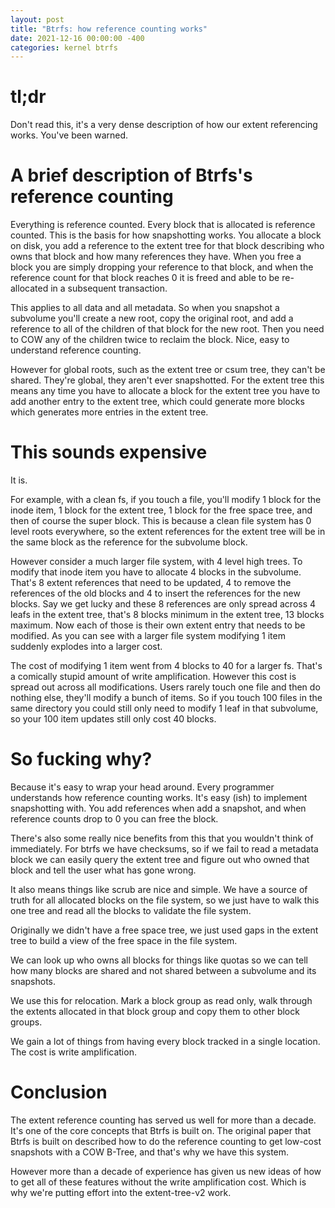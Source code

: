 ```yaml
---
layout: post
title: "Btrfs: how reference counting works"
date: 2021-12-16 00:00:00 -400
categories: kernel btrfs
---
```

# tl;dr

Don't read this, it's a very dense description of how our extent referencing
works.  You've been warned.

# A brief description of Btrfs's reference counting

Everything is reference counted.  Every block that is allocated is reference
counted.  This is the basis for how snapshotting works.  You allocate a block on
disk, you add a reference to the extent tree for that block describing who owns
that block and how many references they have.  When you free a block you are
simply dropping your reference to that block, and when the reference count for
that block reaches 0 it is freed and able to be re-allocated in a subsequent
transaction.

This applies to all data and all metadata.  So when you snapshot a subvolume
you'll create a new root, copy the original root, and add a reference to all of
the children of that block for the new root.  Then you need to COW any of the
children twice to reclaim the block.  Nice, easy to understand reference
counting.

However for global roots, such as the extent tree or csum tree, they can't be
shared.  They're global, they aren't ever snapshotted.  For the extent tree this
means any time you have to allocate a block for the extent tree you have to add
another entry to the extent tree, which could generate more blocks which
generates more entries in the extent tree.

# This sounds expensive

It is.
   
For example, with a clean fs, if you touch a file, you'll modify 1 block for the
inode item, 1 block for the extent tree, 1 block for the free space tree, and
then of course the super block.  This is because a clean file system has 0 level
roots everywhere, so the extent references for the extent tree will be in the
same block as the reference for the subvolume block.

However consider a much larger file system, with 4 level high trees.  To modify
that inode item you have to allocate 4 blocks in the subvolume.  That's 8 extent
references that need to be updated, 4 to remove the references of the old blocks
and 4 to insert the references for the new blocks.  Say we get lucky and these 8
references are only spread across 4 leafs in the extent tree, that's 8 blocks
minimum in the extent tree, 13 blocks maximum.  Now each of those is their own
extent entry that needs to be modified.  As you can see with a larger file
system modifying 1 item suddenly explodes into a larger cost.

The cost of modifying 1 item went from 4 blocks to 40 for a larger fs.  That's a
comically stupid amount of write amplification.  However this cost is spread out
across all modifications.  Users rarely touch one file and then do nothing else,
they'll modify a bunch of items.  So if you touch 100 files in the same
directory you could still only need to modify 1 leaf in that subvolume, so your
100 item updates still only cost 40 blocks.

# So fucking why?

Because it's easy to wrap your head around.  Every programmer understands how
reference counting works.  It's easy (ish) to implement snapshotting with.  You
add references when add a snapshot, and when reference counts drop to 0 you can
free the block.

There's also some really nice benefits from this that you wouldn't think of
immediately.  For btrfs we have checksums, so if we fail to read a metadata
block we can easily query the extent tree and figure out who owned that block
and tell the user what has gone wrong.

It also means things like scrub are nice and simple.  We have a source of truth
for all allocated blocks on the file system, so we just have to walk this one
tree and read all the blocks to validate the file system.

Originally we didn't have a free space tree, we just used gaps in the extent
tree to build a view of the free space in the file system.

We can look up who owns all blocks for things like quotas so we can tell how
many blocks are shared and not shared between a subvolume and its snapshots.

We use this for relocation.  Mark a block group as read only, walk through the
extents allocated in that block group and copy them to other block groups.

We gain a lot of things from having every block tracked in a single location.
The cost is write amplification.

# Conclusion

The extent reference counting has served us well for more than a decade.  It's
one of the core concepts that Btrfs is built on.  The original paper that Btrfs
is built on described how to do the reference counting to get low-cost snapshots
with a COW B-Tree, and that's why we have this system.

However more than a decade of experience has given us new ideas of how to get
all of these features without the write amplification cost.  Which is why we're
putting effort into the extent-tree-v2 work.
